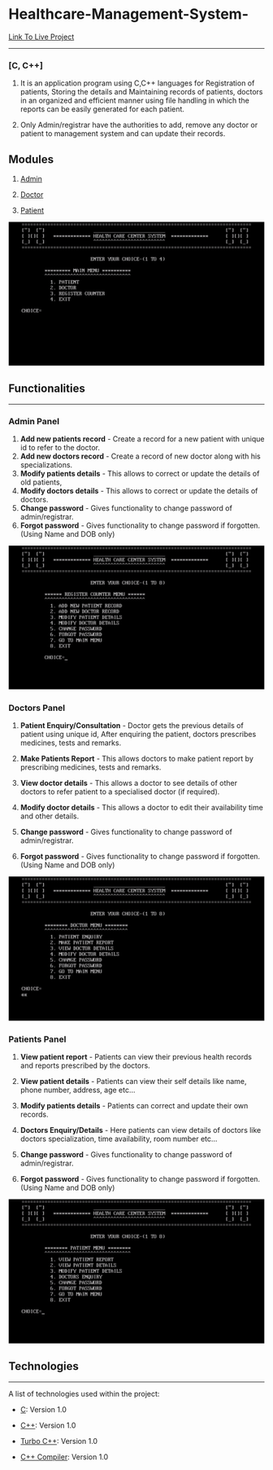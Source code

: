 # Healthcare-Management-System-

[Link To Live Project](https://example.com)

***

 

### [C, C++]

1. It is an application program using C,C++ languages for Registration of patients, Storing the details and Maintaining records of patients, doctors in an organized and efficient manner using file handling in which the reports can be easily generated for each patient.

2. Only Admin/registrar have the authorities to add, remove any doctor or patient to management system and can update their records.

## Modules

1. [Admin](#adminFunctions)

2. [Doctor](#docFunctions)

3. [Patient](#patientFunctions)

![Home Menu Screenshot](Screenshots/Picture1.png)




## Functionalities

***



<a name="adminFunctions"></a>

### Admin Panel

1. **Add new patients record** - Create a record for a new patient with unique id to refer to the doctor.
2. **Add new doctors record** -  Create a record of new doctor along with his specializations.
3. **Modify patients details** - This allows to correct or update the details of old patients,
4. **Modify doctors details** -  This allows to correct or update the details of doctors.
5. **Change password** - Gives functionality to change password of admin/registrar.
6. **Forgot password** - Gives functionality to change password if forgotten. (Using Name and DOB only)

![Admin Menu Screenshot](Screenshots/Picture4.png)

<a name="docFunctions"></a>

### Doctors Panel



1. **Patient Enquiry/Consultation** -  Doctor gets the previous details of patient using unique id, After enquiring the patient, doctors prescribes medicines, tests and remarks.

2. **Make Patients Report** - This allows doctors to make patient report by prescribing medicines, tests and remarks. 

3. **View doctor details** - This allows a doctor to see details of other doctors to refer patient to a specialised doctor (if required). 

4. **Modify doctor details** - This allows a doctor to edit their availability time and other details. 

5. **Change password** - Gives functionality to change password of admin/registrar.

6. **Forgot password** - Gives functionality to change password if forgotten. (Using Name and DOB only)


![Doctor Menu Screenshot](Screenshots/Picture3.png)

<a name="patientFunctions"></a>

### Patients Panel



1. **View patient report** - Patients can view their previous health records and reports prescribed by the doctors. 

2. **View patient details** - Patients can view their self details like name, phone number, address, age etc...

3. **Modify patients details** - Patients can correct and update their own records. 

4. **Doctors Enquiry/Details** - Here patients can view details of doctors like doctors specialization, time availability, room number etc... 

5. **Change password** - Gives functionality to change password of admin/registrar.

6. **Forgot password** - Gives functionality to change password if forgotten. (Using Name and DOB only)

![Patient Menu Screenshot](Screenshots/Picture2.png)

## Technologies

***

A list of technologies used within the project:

* [C](https://example.com): Version 1.0 

* [C++](https://example.com): Version 1.0

* [Turbo C++](https://example.com): Version 1.0

* [C++ Compiler](https://example.com): Version 1.0

